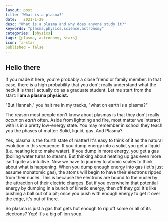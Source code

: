 ```yaml
---
layout: post
title: "What is a plasma?"
date:   2021-1-29
desc: "What is a plasma and why does anyone study it?"
keywords: "plasma,physics,science,astronomy"
categories: [physics]
tags: [plasma, astronomy, stars]
icon: fa-star
published = false
---
```


## Hello there

If you made it here, you're probably a close friend or family member. In that case, there is a high probability that you don't really understand what the heck it is that I actually do as a graduate student. Let me start from the start: **I am a plasma physicist.**

"But Hannah," you halt me in my tracks, "what on earth is a plasma?" 

The reason most people don't know about plasmas is that they don't really *occur* on *earth* often. Aside from lightning and fire, most matter we interact with is in a pretty low-energy state. You may remember in school they teach you the phases of matter: Solid, liquid, gas. And Plasma?

Yes, plasma is the fourth state of matter! It's easy to think of it as the natural evolution in this sequence: If you dump energy into a solid, you get a liquid (i.e. heating ice to make water). If you dump in more energy, you get a gas (boiling water turns to steam). But thinking about heating up gas even more isn't quite as intuitive. Now we have to journey to atomic scales to think about what is happening. When you dump enough energy into gas (let's just assume monatomic gas), the atoms will begin to have their electrons ripped from their nuclei. This is because the electrons are bound to the nuclei by the attraction of their electric charges. But if you overwhelm that potential energy by dumping in a bunch of kinetic energy, then off they go! It's like pushing a ball out of a pit; once you push with enough energy to get it over the edge, it's out of there.

So plasma is just a gas that gets hot enough to rip off some or all of its electrons? Yep! It's a big ol' ion soup. 

